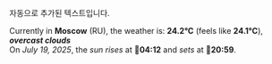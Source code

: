 
자동으로 추가된 텍스트입니다.

<!--START_SECTION:weather:moscow-->
Currently in **Moscow** (RU), the weather is: **24.2°C** (feels like **24.1°C**), ***overcast clouds***<br/>
On *July 19, 2025*, the *sun rises* at 🌅**04:12** and *sets* at 🌇**20:59**.
<!--END_SECTION:weather-->
